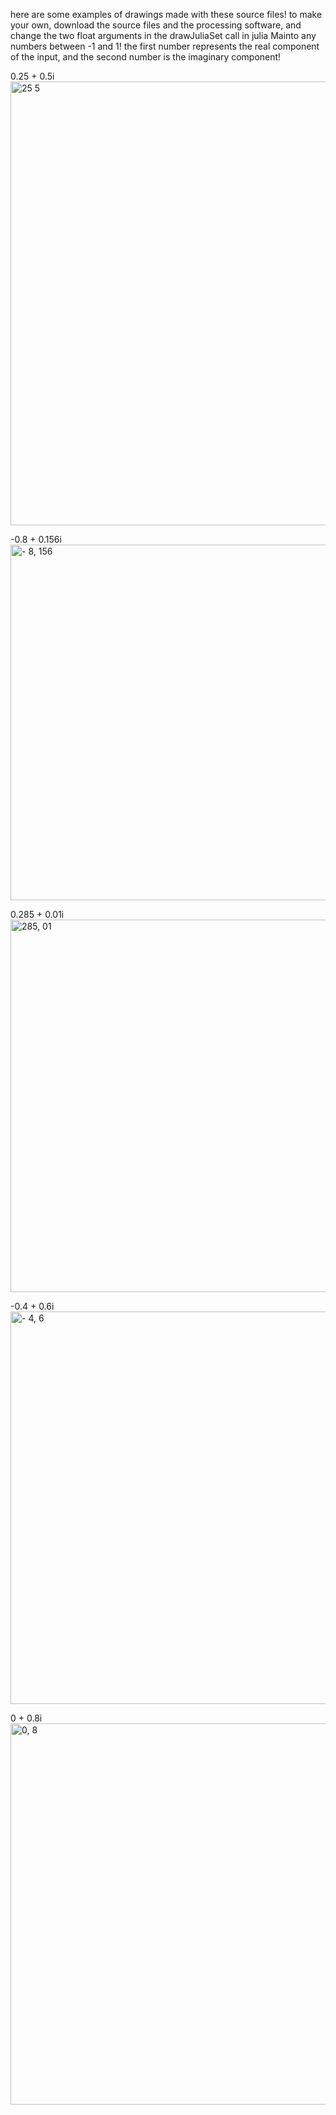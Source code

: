 here are some examples of drawings made with these source files! to make your own, download the source files and the processing software, and change the two float arguments in the
drawJuliaSet call in julia Mainto any numbers between -1 and 1! the first number represents the real component of the input, and the second number is the imaginary component!


0.25 + 0.5i
<img width="710" alt="25 5" src="https://github.com/averystraumann/generative-art/assets/101287035/c69849b4-7fc0-48a5-a173-fe977dafc06c">


-0.8 + 0.156i
<img width="569" alt="- 8, 156" src="https://github.com/averystraumann/generative-art/assets/101287035/37842d9b-995e-4316-8424-8eb161248ba5">


0.285 + 0.01i
<img width="596" alt="285, 01" src="https://github.com/averystraumann/generative-art/assets/101287035/acdc5b36-36b1-4c8a-bda0-bb7ffb8d6dbe">


-0.4 + 0.6i
<img width="628" alt="- 4, 6" src="https://github.com/averystraumann/generative-art/assets/101287035/98c83f1e-3353-4c4a-8b0d-b650e97d8dd7">


0 + 0.8i
<img width="610" alt="0, 8" src="https://github.com/averystraumann/generative-art/assets/101287035/0c28f982-8485-4a1d-9b23-18421b8521cf">
